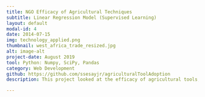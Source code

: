 ```yaml
---
title: NGO Efficacy of Agricultural Techniques
subtitle: Linear Regression Model (Supervised Learning)
layout: default
modal-id: 4
date: 2014-07-15
img: technology_applied.png
thumbnail: west_africa_trade_resized.jpg
alt: image-alt
project-date: August 2019
tool: Python: Numpy, SciPy, Pandas
category: Web Development
github: https://github.com/ssesayjr/agriculturalToolAdoption
description: This project looked at the efficacy of agricultural tools, techniques, and technologies by various small holder farmers and community member. By identifying the contributing variables that influence project participants to apply/utilize an agricultural tool or technique, a predictive model was created to highlight the contributing factors of adoption in various major cities of Guinea.

---
```

